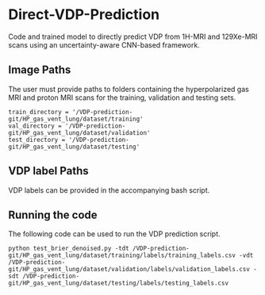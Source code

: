 # Direct-VDP-Prediction

Code and trained model to directly predict VDP from 1H-MRI and 129Xe-MRI scans using an uncertainty-aware CNN-based framework.

## Image Paths

The user must provide paths to folders containing the hyperpolarized gas MRI and proton MRI scans for the training, validation and testing sets.

```
train_directory = '/VDP-prediction-git/HP_gas_vent_lung/dataset/training'
val_directory = '/VDP-prediction-git/HP_gas_vent_lung/dataset/validation'
test_directory = '/VDP-prediction-git/HP_gas_vent_lung/dataset/testing'
```

## VDP label Paths

VDP labels can be provided in the accompanying bash script.

## Running the code

The following code can be used to run the VDP prediction script.

```
python test_brier_denoised.py -tdt /VDP-prediction-git/HP_gas_vent_lung/dataset/training/labels/training_labels.csv -vdt /VDP-prediction-git/HP_gas_vent_lung/dataset/validation/labels/validation_labels.csv -sdt /VDP-prediction-git/HP_gas_vent_lung/dataset/testing/labels/testing_labels.csv
```

